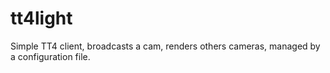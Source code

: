 tt4light
========

Simple TT4 client, broadcasts a cam, renders others cameras, managed by a configuration file.
